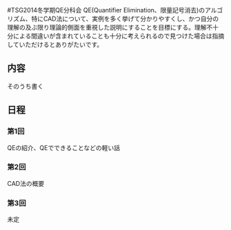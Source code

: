 #TSG2014冬学期QE分科会
QE(Quantifier Elimination、限量記号消去)のアルゴリズム、特にCAD法について、実例を多く挙げて分かりやすくし、かつ自分の理解の及ぶ限り理論的側面を重視した説明にすることを目標にする。理解不十分による間違いが含まれていることも十分に考えられるので見つけた場合は指摘していただけるとありがたいです。

## 内容
そのうち書く

## 日程
### 第1回
QEの紹介、QEでできることなどの軽い話

### 第2回
CAD法の概要

### 第3回
未定
